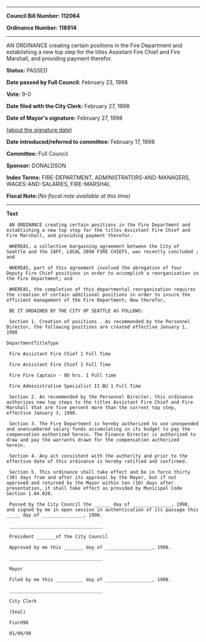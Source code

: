 

********

**Council Bill Number: 112064**
   
**Ordinance Number: 118914**
********

 AN ORDINANCE creating certain positions in the Fire Department and establishing a new top step for the titles Assistant Fire Chief and Fire Marshall, and providing payment therefor.

**Status:** PASSED
   
**Date passed by Full Council:** February 23, 1998
   
**Vote:** 9-0
   
**Date filed with the City Clerk:** February 27, 1998
   
**Date of Mayor's signature:** February 27, 1998
   
[(about the signature date)](/~public/approvaldate.htm)
   
   
   
**Date introduced/referred to committee:** February 17, 1998
   
**Committee:** Full Council
   
**Sponsor:** DONALDSON
   
   
**Index Terms:** FIRE-DEPARTMENT, ADMINISTRATORS-AND-MANAGERS, WAGES-AND-SALARIES, FIRE-MARSHAL

**Fiscal Note:**_(No fiscal note available at this time)_

********

**Text**
   
```
 AN ORDINANCE creating certain positions in the Fire Department and establishing a new top step for the titles Assistant Fire Chief and Fire Marshall, and providing payment therefor.

 WHEREAS, a collective bargaining agreement between the City of Seattle and the IAFF, LOCAL 2898 FIRE CHIEFS, was recently concluded ; and

 WHEREAS, part of this agreement involved the abrogation of four Deputy Fire Chief positions in order to accomplish a reorganization in the Fire Department; and

 WHEREAS, the completion of this departmental reorganization requires the creation of certain additional positions in order to insure the efficient management of the Fire Department; Now therefor,

 BE IT ORDAINED BY THE CITY OF SEATTLE AS FOLLOWS:

 Section 1. Creation of positions . As recommended by the Personnel Director, the following positions are created effective January 1, 1998

DepartmentTitleType

 Fire Assistant Fire Chief 1 Full Time

 Fire Assistant Fire Chief 1 Full Time

 Fire Fire Captain - 80 hrs. 1 Full time

 Fire Administrative Specialist II-BU 1 Full Time

 Section 2. As recommended by the Personnel Director, this ordinance authorizes new top steps to the titles Assistant Fire Chief and Fire Marshall that are five percent more than the current top step, effective January 3, 1998.

 Section 3. The Fire Department is hereby authorized to use unexpended and unencumbered salary funds accumulating in its budget to pay the compensation authorized herein. The Finance Director is authorized to draw and pay the warrants drawn for the compensation authorized herein.

 Section 4. Any act consistent with the authority and prior to the effective date of this ordinance is hereby ratified and confirmed.

 Section 5. This ordinance shall take effect and be in force thirty (30) days from and after its approval by the Mayor, but if not approved and returned by the Mayor within ten (10) days after presentation, it shall take effect as provided by Municipal Code Section 1.04.020.

 Passed by the City Council the ______ day of ______________, 1998, and signed by me in open session in authentication of its passage this _____ day of _______________, 1998.

 __________________________________

 President _______of the City Council

 Approved by me this _______ day of _________________, 1998.

 __________________________________

 Mayor

 Filed by me this __________ day of _________________, 1998.

 __________________________________

 City Clerk

 (Seal)

 Fiord98

 01/09/98

```

